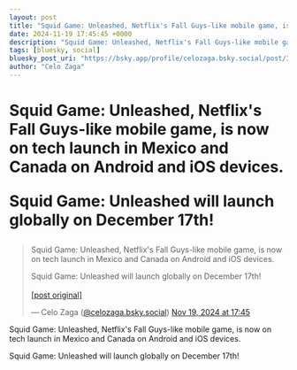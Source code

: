 ```yaml
---
layout: post
title: "Squid Game: Unleashed, Netflix's Fall Guys-like mobile game, is now on tech launch in Mexico and Canada on Android and iOS devices.   Squid Game: Unleashed will launch globally on December 17th!"
date: 2024-11-19 17:45:45 +0000
description: "Squid Game: Unleashed, Netflix's Fall Guys-like mobile game, is now on tech launch in Mexico and Canada on Android and iOS devices.   Squid Game: Unleas..."
tags: [bluesky, social]
bluesky_post_uri: "https://bsky.app/profile/celozaga.bsky.social/post/3lbcygwcdik2y"
author: "Celo Zaga"
---
```


<h1 class="bluesky-post-title">Squid Game: Unleashed, Netflix's Fall Guys-like mobile game, is now on tech launch in Mexico and Canada on Android and iOS devices. 

Squid Game: Unleashed will launch globally on December 17th!</h1>


<blockquote class="bluesky-embed" data-bluesky-uri="at://did:plc:lmh6rennptq77inaztnovw4b/app.bsky.feed.post/3lbcygwcdik2y" data-bluesky-embed-color-mode="system">
<p lang="">Squid Game: Unleashed, Netflix's Fall Guys-like mobile game, is now on tech launch in Mexico and Canada on Android and iOS devices. 

Squid Game: Unleashed will launch globally on December 17th!<br><br><a href="https://bsky.app/profile/celozaga.bsky.social/post/3lbcygwcdik2y">[post original]</a></p>
&mdash; Celo Zaga (<a href="https://bsky.app/profile/did:plc:lmh6rennptq77inaztnovw4b">@celozaga.bsky.social</a>) <a href="https://bsky.app/profile/celozaga.bsky.social/post/3lbcygwcdik2y">Nov 19, 2024 at 17:45</a>
</blockquote>
<script async src="https://embed.bsky.app/static/embed.js" charset="utf-8"></script>


<p class="bluesky-post-description">Squid Game: Unleashed, Netflix's Fall Guys-like mobile game, is now on tech launch in Mexico and Canada on Android and iOS devices. 

Squid Game: Unleashed will launch globally on December 17th!</p>
